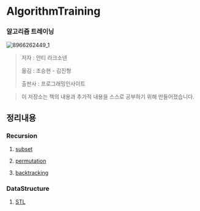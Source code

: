 # AlgorithmTraining

### 알고리즘 트레이닝

![8966262449_1](https://user-images.githubusercontent.com/55838461/73277372-6b564980-422d-11ea-8312-7ddbf154b1ef.jpg)



> 저자 : 안티 라크소넨
>
> 옮김 : 조승현 - 김진형
>
> 출판사 : 프로그래밍인사이트

> 이 저장소는 책의 내용과 추가적 내용을 스스로 공부하기 위해 만들어졌습니다.



## 정리내용

### Recursion

1. [subset](https://github.com/leeshinyook/AlgorithmTraining/blob/master/Recursion/subset.md)

2. [permutation](https://github.com/leeshinyook/AlgorithmTraining/blob/master/Recursion/permutation.md)

3. [backtracking](https://github.com/leeshinyook/AlgorithmTraining/blob/master/Recursion/BackTracking.md)

### DataStructure

1. [STL](https://github.com/leeshinyook/AlgorithmTraining/blob/master/DataStructrue/STL.md)
